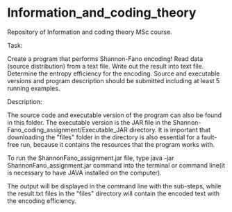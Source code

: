 # Information_and_coding_theory
Repository of Information and coding theory MSc course.

Task: 

Create a program that performs Shannon-Fano encoding!
Read data (source distribution) from a text file. Write out the result into text file.
Determine the entropy efficiency for the encoding.
Source and executable versions and program description should be submitted including at least 5 running examples.

Description:

The source code and executable version of the program can also be found in this folder. The executable version is 
the JAR file in the Shannon-Fano_coding_assignment/Executable_JAR directory. It is important that downloading the 
"files" folder in the directory is also essential for a fault-free run, because it contains the resources that the 
program works with.

To run the ShannonFano_assignment.jar file, type java -jar ShannonFano_assignment.jar command into the terminal or 
command line(it is necessary to have JAVA installed on the computer).

The output will be displayed in the command line with the sub-steps, while the result.txt files in the "files" 
directory will contain the encoded text with the encoding efficiency.
